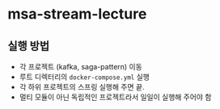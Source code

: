 # msa-stream-lecture

## 실행 방법
- 각 프로젝트 (kafka, saga-pattern) 이동
- 루트 디렉터리의 `docker-compose.yml` 실행
- 각 하위 프로젝트의 스프링 실행해 주면 끝.
- 멀티 모듈이 아닌 독립적인 프로젝트라서 일일이 실행해 주어야 함
